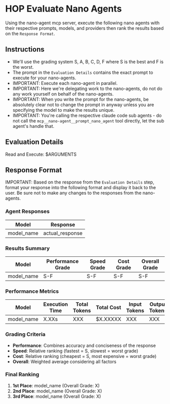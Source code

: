# HOP Evaluate Nano Agents

Using the nano-agent mcp server, execute the following nano agents with their respective prompts, models, and providers then rank the results based on the `Response Format`. 

## Instructions

- We'll use the grading system S, A, B, C, D, F where S is the best and F is the worst. 
- The prompt in the `Evaluation Details` contains the exact prompt to execute for your nano-agents. 
- IMPORTANT: Execute each nano-agent in parallel.
- IMPORTANT: Here we're delegating work to the nano-agents, do not do any work yourself on behalf of the nano-agents.
- IMPORTANT: When you write the prompt for the nano-agents, be absolutely clear not to change the prompt in anyway unless you are specifying the model to make the results unique.
- IMPORTANT: You're calling the respective claude code sub agents - do not call the `mcp__nano-agent__prompt_nano_agent` tool directly, let the sub agent's handle that.

## Evaluation Details

Read and Execute: $ARGUMENTS

## Response Format

IMPORTANT: Based on the response from the `Evaluation Details` step, format your response into the following format and display it back to the user.
Be sure not to make any changes to the responses from the nano-agents.

### Agent Responses

| Model      | Response        |
| ---------- | --------------- |
| model_name | actual_response |

### Results Summary

| Model      | Performance Grade | Speed Grade | Cost Grade | Overall Grade |
| ---------- | ----------------- | ----------- | ---------- | ------------- |
| model_name | S-F               | S-F         | S-F        | S-F           |

### Performance Metrics

| Model      | Execution Time | Total Tokens | Total Cost | Input Tokens | Output Tokens |
| ---------- | -------------- | ------------ | ---------- | ------------ | ------------- |
| model_name | X.XXs          | XXX          | $X.XXXXX   | XXX          | XXX           |

### Grading Criteria

- **Performance**: Combines accuracy and conciseness of the response
- **Speed**: Relative ranking (fastest = S, slowest = worst grade)
- **Cost**: Relative ranking (cheapest = S, most expensive = worst grade)
- **Overall**: Weighted average considering all factors

### Final Ranking

1. **1st Place**: model_name (Overall Grade: X)
2. **2nd Place**: model_name (Overall Grade: X)
3. **3rd Place**: model_name (Overall Grade: X)